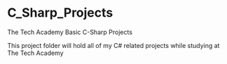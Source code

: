 # C_Sharp_Projects
The Tech Academy Basic C-Sharp Projects

This project folder will hold all of my C# related projects while studying at The Tech Academy
